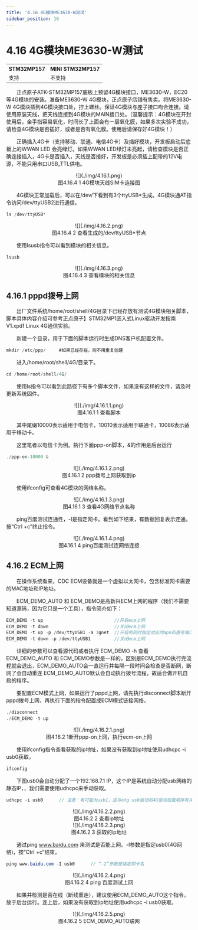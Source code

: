 ```yaml
---
title: '4.16 4G模块ME3630-W测试'
sidebar_position: 16
---
```


# 4.16 4G模块ME3630-W测试


<div class="stm32mp157_center-table-div">
<table class="stm32mp157_center-table">
  <tr>
    <th>STM32MP157</th>
    <th>MINI STM32MP157</th>
  </tr>
  <tr>
    <td>支持</td>
    <td>不支持</td>
  </tr>
</table>
</div>


&emsp;&emsp;正点原子ATK-STM32MP157底板上预留4G模块接口，ME3630-W，EC20等4G模块的安装。准备ME3630-W 4G模块，正点原子店铺有售卖。将ME3630-W 4G模块插到4G模块接口处，拧上螺丝。保证4G模块与座子接口吻合连接。请使用原装天线，把天线连接到4G模块的MAIN接口处。（温馨提示：4G模块在开封使用后，金手指容易氧化，时间长了上面会有一层氧化膜，如果多次实验不成功，请检查4G模块是否插好，或者是否有氧化膜。使用后请保存好4G模块！）

&emsp;&emsp;正确插入4G卡（支持移动、联通、电信4G卡）及插好模块，开发板启动后底板上的WWAN LED 会亮绿灯。如果WWAN LED绿灯未亮起，请检查模块是否正确连接插入，4G卡是否插入，天线是否接好，开发板是必须插上配带的12V电源，不能只用串口USB_TTL供电。

<center>
![](./img/4.16.1.png)<br />
图4.16.4 1 4G模块天线SIM卡连接图
</center>

&emsp;&emsp;4G模块正常加载后，可以在/dev/下看到有3个ttyUSB*生成。4G模块通AT指令访问/dev/ttyUSB2进行通信。

```c#
ls /dev/ttyUSB*
```

<center>
![](./img/4.16.2.png)<br />
图4.16.4 2 查看生成的/dev/ttyUSB*节点
</center>

&emsp;&emsp;使用lsusb指令可以看到模块的相关信息。

```c#
lsusb
```

<center>
![](./img/4.16.3.png)<br />
图4.16.4 3 查看模块的相关信息
</center>

## 4.16.1 pppd拨号上网

&emsp;&emsp;出厂文件系统/home/root/shell/4G目录下已经存放有测试4G模块相关脚本，脚本具体内容介绍可参考正点原子】STM32MP1嵌入式Linux驱动开发指南V1.xpdf Linux 4G通信实验。

&emsp;&emsp;新建一个目录，用于下面的脚本运行时生成DNS客户机配置文件。

```c#
mkdir /etc/ppp/		#如果已经存在，则不用重复创建
```

&emsp;&emsp;进入/home/root/shell/4G/目录下。

```c#
cd /home/root/shell/4G/
```

&emsp;&emsp;使用ls指令可以看到此路径下有多个脚本文件，如果没有这样的文件，请及时更新系统固件。

<center>
![](./img/4.16.1.1.png)<br />
图4.16.1 1 查看脚本
</center>

&emsp;&emsp;其中尾缀10000表示适用于电信卡，10010表示适用于联通卡，10086表示适用于移动卡。

&emsp;&emsp;这里笔者以电信卡为例。执行下面ppp-on脚本，&的作用是后台运行

```c#
./ppp-on-10000 &
```

<center>
![](./img/4.16.1.2.png)<br />
图4.16.1 2 ppp拨号上网获取到ip
</center>

&emsp;&emsp;使用ifconfig可查看4G模块的网络名称。

<center>
![](./img/4.16.1.3.png)<br />
图4.16.1 3 查看4G网络节点名称
</center>

&emsp;&emsp;ping百度测试连通性，-I是指定网卡。看到如下结果，有数据回复表示连通。按“Ctrl +c”终止指令。

<center>
![](./img/4.16.1.4.png)<br />
图4.16.1 4 ping百度测试连网络连接
</center>

## 4.16.2 ECM上网

&emsp;&emsp;在操作系统看来，CDC ECM设备就是一个虚拟以太网卡，包含标准网卡需要的MAC地址和IP地址。

&emsp;&emsp;ECM_DEMO_AUTO 和 ECM_DEMO是高新兴ECM上网的程序（我们不需要知道源码，因为它只是一个工具），指令简介如下：

```c#
ECM_DEMO -t up                           //开启ecm上网 
ECM_DEMO -t down                         //关闭ecm上网
ECM_DEMO -t up -p /dev/ttyUSB1 -a 3gnet  //开启的同时指定对应的apn和拨号端口
ECM_DEMO -t down -p /dev/ttyUSB1         //关闭ecm上网
```

&emsp;&emsp;详细的参数可以查看源代码或者执行 ECM_DEMO -h  查看ECM_DEMO_AUTO 和 ECM_DEMO参数是一样的，区别是ECM_DEMO执行完流程就会退出，ECM_DEMO_AUTO会一直运行并每隔一段时间会检查是否断网，断网了会自动重连
ECM_DEMO_AUTO默认会自动执行拨号流程，故适合做开机自启的程序。

&emsp;&emsp;要配置ECM模式上网，如果运行了pppd上网，请先执行disconnect脚本断开pppd拨号上网，再执行下面的指令配置成ECM模式链接网络。

```c#
./disconnect
./ECM_DEMO -t up
```
<center>
![](./img/4.16.2.1.png)<br />
图4.16.2 1断开ppp-on上网，执行ecm-on上网
</center>

&emsp;&emsp;使用ifconfig指令查看获取的ip地址，如果没有获取到ip地址使用udhcpc -i usb0获取。

```c#
ifconfig
```

&emsp;&emsp;下图usb0会自动分配了一个192.168.7.1 IP，这个IP是系统自动分配usb网络的静态IP，，我们需要使用udhcpc来手动获取。

```c#
udhcpc -i usb0		// 注意：有可能为usb1，这与otg usb驱动和4G驱动加载顺序有关。
```

<center>
![](./img/4.16.2.2.png)<br />
图4.16.2 2 查看ip地址
</center>

<center>
![](./img/4.16.2.3.png)<br />
图4.16.2 3 获取的ip地址
</center>

&emsp;&emsp;通过ping www.baidu.com 来测试是否能上网。-I参数是指定usb0(4G网络)，按“Ctrl +c”结束。

```c#
ping www.baidu.com -I usb0		// “-I”参数是指定网卡名
```

<center>
![](./img/4.16.2.4.png)<br />
图4.16.2 4 ping 百度测试上网
</center>


&emsp;&emsp;如果并检测是否在线（断线重连），建议使用ECM_DEMO_AUTO这个指令，放于后台运行。连上后，如果没有获取到ip地址使用udhcpc -i usb0获取。

<center>
![](./img/4.16.2.5.png)<br />
图4.16.2 5 ECM_DEMO_AUTO联网
</center>






